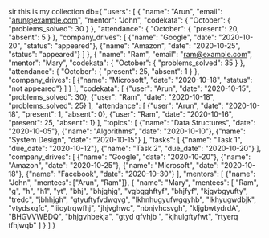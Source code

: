 sir this is my collection
db={
  "users": [
    {
      "name": "Arun",
      "email": "arun@example.com",
      "mentor": "John",
      "codekata": {
        "October": {
          "problems_solved": 30
        }
      },
      "attendance": {
        "October": {
          "present": 20,
          "absent": 5
        }
      },
      "company_drives": [
        {"name": "Google", "date": "2020-10-20", "status": "appeared"},
        {"name": "Amazon", "date": "2020-10-25", "status": "appeared"}
      ]
    },
    {
      "name": "Ram",
      "email": "ram@example.com",
      "mentor": "Mary",
      "codekata": {
        "October": {
          "problems_solved": 35
        }
      },
      "attendance": {
        "October": {
          "present": 25,
          "absent": 1
        }
      },
      "company_drives": [
        {"name": "Microsoft", "date": "2020-10-18", "status": "not appeared"}
      ]
    }
  ],
  "codekata": [
    {"user": "Arun", "date": "2020-10-15", "problems_solved": 30},
    {"user": "Ram", "date": "2020-10-18", "problems_solved": 25}
  ],
  "attendance": [
    {"user": "Arun", "date": "2020-10-18", "present": 1, "absent": 0},
    {"user": "Ram", "date": "2020-10-16", "present": 25, "absent": 1}
  ],
  "topics": [
    {"name": "Data Structures", "date": "2020-10-05"},
    {"name": "Algorithms", "date": "2020-10-10"},
    {"name": "System Design", "date": "2020-10-15"}
  ],
  "tasks": [
    {"name": "Task 1", "due_date": "2020-10-12"},
    {"name": "Task 2", "due_date": "2020-10-20"}
  ],
  "company_drives": [
    {"name": "Google", "date": "2020-10-20"},
    {"name": "Amazon", "date": "2020-10-25"},
    {"name": "Microsoft", "date": "2020-10-18"},
    {"name": "Facebook", "date": "2020-10-30"}
  ],
  "mentors": [
    {"name": "John", "mentees": ["Arun", "Ram"]},
    {
      "name": "Mary",
      "mentees": [
        "Ram", "g", "h", "h1", "yt", "bhj", "bhjghjg", "vgbgghftyf", "bhjfyf", "kjgvbgyufty",
        "tredc", "jbhhjgh", "gtyuftyfvdwqvg", "lkhnhugyufwgqyhb", "lkhyugwdbjk", "vtydsxqfc",
        "liioytrqwfhj", "jhjvghwc", "nbnjvhcsvgh", "kljgbwtydrdA", "BHGVVWBDQ", "bhjgvhbekja",
        "gtyd  qfvhjb  ", "kjhuigftyfwt", "rtyerq  tfhjwqb"
      ]
    }
  ]
}
